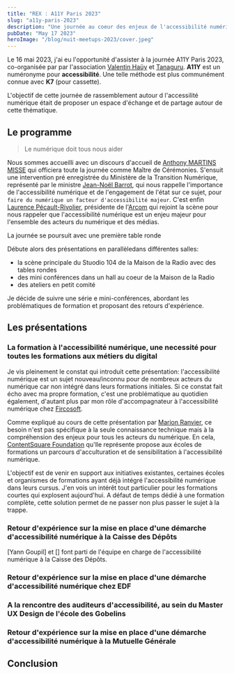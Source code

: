 ```yaml
---
title: "REX : A11Y Paris 2023"
slug: "a11y-paris-2023"
description: "Une journée au coeur des enjeux de l'accessibilité numérique"
pubDate: "May 17 2023"
heroImage: "/blog/nuit-meetups-2023/cover.jpeg"
---
```


Le 16 mai 2023, j'ai eu l'opportunité d'assister à la journée A11Y Paris 2023, co-organisée par par l'association [Valentin Haüy](https://ifi.avh.asso.fr/) et [Tanaguru](https://www.tanaguru.com/).
**A11Y** est un numéronyme pour **accessibilité**. Une telle méthode est plus communément connue avec **K7** (pour cassette).

L'objectif de cette journée de rassemblement autour d l'accessilité numérique était de proposer un espace d'échange et de partage autour de cette thématique.


## Le programme

> Le numérique doit tous nous aider

Nous sommes accueilli avec un discours d'accueil de [Anthony MARTINS MISSE](https://twitter.com/a_martinsmisse) qui officiera toute la journée comme Maître de Cérémonies.
S'ensuit une intervention pré enregistrée du Ministère de la Transition Numérique, représenté par le ministre [Jean-Noël Barrot](https://twitter.com/jnbarrot), qui nous rappelle l'importance de l'accessibilité numérique et de l'engagement de l'état sur ce sujet, pour `faire du numérique un facteur d'accessibilité majeur`.
C'est enfin [Laurence Pécault-Rivolier](), présidente de l'[Arcom]() qui rejoint la scène pour nous rappeler que l'accessibilité numérique est un enjeu majeur pour l'ensemble des acteurs du numérique et des médias.

La journée se poursuit avec une première table ronde 

Débute alors des présentations en parallèledans différentes salles:
- la scène principale du Stuodio 104 de la Maison de la Radio avec des tables rondes
- des mini conférences dans un hall au coeur de la Maison de la Radio
- des ateliers en petit comité

Je décide de suivre une série e mini-conférences, abordant les problématiques de formation et proposant des retours d'expérience.

## Les présentations

### La formation à l'accessibilité numérique, une necessité pour toutes les formations aux métiers du digital

Je vis pleinement le constat qui introduit cette présentation: l'accessibilité numérique est un sujet nouveau/inconnu pour de nombreux acteurs du numérique car non intégré dans leurs formations initiales.
Si ce constat fait écho avec ma propre formation, c'est une problématique au quotidien également, d'autant plus par mon rôle d'accompagnateur à l'accessibilité numérique chez [Fircosoft](https://www.linkedin.com/company/fircosoft/).

Comme expliqué au cours de cette présentation par [Marion Ranvier](https://www.linkedin.com/in/marion-ranvier-43820640), ce besoin n'est pas spécifique à la seule connaissance technique mais à la compréhension des enjeux pour tous les acteurs du numérique.
En cela, [ContentSquare Foundation]() qu'lle représente propose aux écoles de formations un parcours d'acculturation et de sensibilitation à l'accessibilité numérique.

L'objectif est de venir en support aux initiatives existantes, certaines écoles et  organismes de formations ayant déjà intégré l'accessibilité numérique dans leurs cursus.
J'en vois un intérêt tout particulier pour les formations courtes qui explosent aujourd'hui. A défaut de temps dédié à une formation complète, cette solution permet de ne passer non plus passer le sujet à la trappe.

### Retour d'expérience sur la mise en place d'une démarche d'accessibilité numérique à la Caisse des Dépôts

[Yann Goupil] et [] font parti de l'équipe en charge de l'accessibilité numérique à la Caisse des Dépôts.



### Retour d'expérience sur la mise en place d'une démarche d'accessibilité numérique chez EDF


### A la rencontre des auditeurs d'accessibilité, au sein du Master UX Design de l'école des Gobelins

### Retour d'expérience sur la mise en place d'une démarche d'accessibilité numérique à la Mutuelle Générale

## Conclusion


